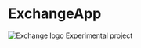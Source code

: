 # ExchangeApp
<img src="https://raw.githubusercontent.com/rejbarrera/ExchangeUDB/master/Droid/Resources/drawable-mdpi/ic_exchange_logo.png" alt="Exchange logo" />
Experimental project
